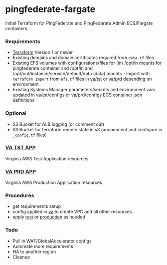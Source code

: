 # pingfederate-fargate
initial Terraform for PingFederate and PingFederate Admin ECS/Fargate containers


### Requirements ###
* [Terraform](http://terraform.io/downloads.html) Version 1 or newer
* Existing domains and domain certificates required from `data.tf` files
* Existing EFS volumes with configurations/files for (in) /opt/in mounts for pingfederate container and /opt/in and /opt/out/instance/service/default/data (data) mounts - import with `terraform import` from `efs.tf` files in [va/tst](va/tst) or [va/prd](va/prd) depending on environment
* Existing Systems Manager parameters/secrets and environment vars updated in va/tst/configs or va/prd/configs ECS container json definitions 


### Optional ###
* S3 Bucket for ALB logging (or comment out)
* S3 Bucket for terraform remote state in s3 (uncomment and configure in `_config.tf` files)


### [VA TST APP](va/tst/) ###
Virginia AWS Test Application resources


### [VA PRD APP](va/prd/) ###
Virginia AWS Production Application resources


### Procedures ###
- get requirements setup
- config applied in [va](va/) to create VPC and all other resources
- apply [test](va/tst/) or [production](va/prd/) as needed 


### Todo ###
* Pull in WAF/GlobalAccelerator configs
* Automate more requirements
* HA to another region
* Cleanup
